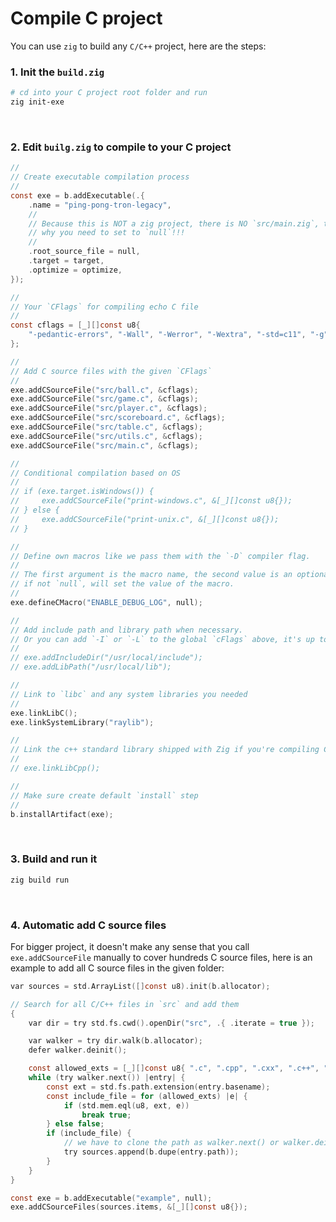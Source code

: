 # Compile C project

You can use `zig` to build any `C/C++` project, here are the steps:

### 1. Init the `build.zig`

```bash
# cd into your C project root folder and run
zig init-exe
```

</br>

### 2. Edit `builg.zig` to compile to your C project

```c
//
// Create executable compilation process
//
const exe = b.addExecutable(.{
    .name = "ping-pong-tron-legacy",
    //
    // Because this is NOT a zig project, there is NO `src/main.zig`, that's
    // why you need to set to `null`!!!
    //
    .root_source_file = null,
    .target = target,
    .optimize = optimize,
});

//
// Your `CFlags` for compiling echo C file
//
const cflags = [_][]const u8{
    "-pedantic-errors", "-Wall", "-Werror", "-Wextra", "-std=c11", "-g",
};

//
// Add C source files with the given `CFlags`
//
exe.addCSourceFile("src/ball.c", &cflags);
exe.addCSourceFile("src/game.c", &cflags);
exe.addCSourceFile("src/player.c", &cflags);
exe.addCSourceFile("src/scoreboard.c", &cflags);
exe.addCSourceFile("src/table.c", &cflags);
exe.addCSourceFile("src/utils.c", &cflags);
exe.addCSourceFile("src/main.c", &cflags);

//
// Conditional compilation based on OS
//
// if (exe.target.isWindows()) {
//     exe.addCSourceFile("print-windows.c", &[_][]const u8{});
// } else {
//     exe.addCSourceFile("print-unix.c", &[_][]const u8{});
// }

//
// Define own macros like we pass them with the `-D` compiler flag.
//
// The first argument is the macro name, the second value is an optional that,
// if not `null`, will set the value of the macro.
//
exe.defineCMacro("ENABLE_DEBUG_LOG", null);

//
// Add include path and library path when necessary.
// Or you can add `-I` or `-L` to the global `cFlags` above, it's up to you:)
//
// exe.addIncludeDir("/usr/local/include");
// exe.addLibPath("/usr/local/lib");

//
// Link to `libc` and any system libraries you needed
//
exe.linkLibC();
exe.linkSystemLibrary("raylib");

//
// Link the c++ standard library shipped with Zig if you're compiling C++.
//
// exe.linkLibCpp();

//
// Make sure create default `install` step
//
b.installArtifact(exe);
```

</br>

### 3. Build and run it

```bash
zig build run
```

</br>


### 4. Automatic add C source files

For bigger project, it doesn't make any sense that you call `exe.addCSourceFile`
manually to cover  hundreds C source files, here is an example to add all C
source files in the given folder:

```c
var sources = std.ArrayList([]const u8).init(b.allocator);

// Search for all C/C++ files in `src` and add them
{
    var dir = try std.fs.cwd().openDir("src", .{ .iterate = true });

    var walker = try dir.walk(b.allocator);
    defer walker.deinit();

    const allowed_exts = [_][]const u8{ ".c", ".cpp", ".cxx", ".c++", ".cc" };
    while (try walker.next()) |entry| {
        const ext = std.fs.path.extension(entry.basename);
        const include_file = for (allowed_exts) |e| {
            if (std.mem.eql(u8, ext, e))
                break true;
        } else false;
        if (include_file) {
            // we have to clone the path as walker.next() or walker.deinit() will override/kill it
            try sources.append(b.dupe(entry.path));
        }
    }
}

const exe = b.addExecutable("example", null);
exe.addCSourceFiles(sources.items, &[_][]const u8{});
```

</br>

